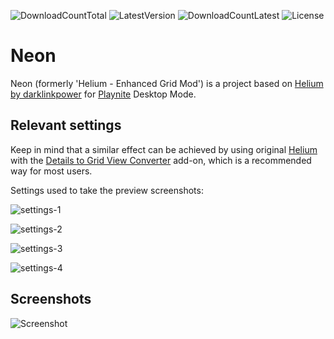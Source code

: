 ![DownloadCountTotal](https://img.shields.io/github/downloads/XenorPLxx/Neon/total?label=total%20downloads&style=for-the-badge)
![LatestVersion](https://img.shields.io/github/v/tag/XenorPLxx/Neon?label=Latest%20version&style=for-the-badge)
![DownloadCountLatest](https://img.shields.io/github/downloads/XenorPLxx/Neon/latest/total?style=for-the-badge)
![License](https://img.shields.io/github/license/XenorPLxx/Neon?style=for-the-badge)

# Neon 

Neon (formerly 'Helium - Enhanced Grid Mod') is a project based on [Helium by darklinkpower](https://github.com/darklinkpower/Helium) for [Playnite](https://github.com/JosefNemec/Playnite) Desktop Mode.

## Relevant settings

Keep in mind that a similar effect can be achieved by using original [Helium](https://playnite.link/addons.html#8b15c46a-90c2-4fe5-9ebb-1ab25ba7fcb1) with the [Details to Grid View Converter](https://playnite.link/addons.html#ThemesDetailsViewToGridViewConverter_ef8a7226-eedc-478d-a506-92ee6c088aa3) add-on, which is a recommended way for most users.

Settings used to take the preview screenshots:

![settings-1](https://github.com/XenorPLxx/Neon/raw/master/screenshots/settings-1.png)

![settings-2](https://github.com/XenorPLxx/Neon/raw/master/screenshots/settings-2.png)

![settings-3](https://github.com/XenorPLxx/Neon/raw/master/screenshots/settings-3.png)

![settings-4](https://github.com/XenorPLxx/Neon/raw/master/screenshots/settings-4.png)

## Screenshots

![Screenshot](https://github.com/XenorPLxx/Neon/raw/master/screenshots/screenshot_01.jpg)

<!-- # Helium

Theme inspired by Steam for [Playnite](https://github.com/JosefNemec/Playnite) Desktop Mode.

Playnite forum thread: https://playnite.link/forum/thread-811.html

## Theme goals

- Use the Steam client as inspiration to create a polished Playnite UI.
- Achieve a more modern and clean design with the chosen pallete and things like rounded corners in certain elements like the windows, borders, buttons and controls.
- Improve the user experience with small animations in certain parts.
- Change the aesthetic without affecting functionality.
- Polish certain parts of the UI to give a better user experience.
- Different aesthetic of other available themes available by default in Playnite and created by the community.
- Achieve features that are not available by default on Playnite via community extensions

## Installation

1. Download the latest packaged `pthm` theme file from the [Releases page.](https://github.com/darklinkpower/Helium/releases/latest)
2. Open it to automatically install on Playnite or drag and drop it to the main Playnite window to start installation.

## Functionalities and features

- Full support for features available in the default Playnite Desktop themes
- Customization: Customization of certain aspects of the theme can be done via custom integration of the [ThemeModifier](https://github.com/Lacro59/playnite-thememodifier-plugin) extension.
- Achievements: via custom integration of the [SuccessStory](https://github.com/Lacro59/playnite-successstory-plugin) extension.
- HowLongToBeat data: via custom integration of the [HowLongToBeat](https://github.com/Lacro59/playnite-howlongtobeat-plugin) extension.
- Game statistics: via custom integration of the [GameActivity](https://github.com/Lacro59/playnite-gameactivity-plugin) extension.
- Screenshots: via custom integration of the [ScreenshotsVisualizer](https://github.com/Lacro59/playnite-screenshotsvisualizer-plugin) extension.
- Duplicate copies handling: via custom integration of the [DuplicateHider](https://github.com/felixkmh/DuplicateHider) extension.
- Logos: download of logos for use in the theme via [Extra Metadata Tools](https://playnite.link/forum/thread-575.html) extension.
- Videos: download of trailer and microtrailer videos for use in the theme via [Extra Metadata Tools Video](https://playnite.link/forum/thread-575.html) extension.

## Screenshots

![Screenshot](https://raw.githubusercontent.com/darklinkpower/Helium/master/screenshots/screenshot_01.jpg)

![Screenshot](https://raw.githubusercontent.com/darklinkpower/Helium/master/screenshots/screenshot_02.jpg)

![Screenshot](https://raw.githubusercontent.com/darklinkpower/Helium/master/screenshots/screenshot_03.jpg) -->

